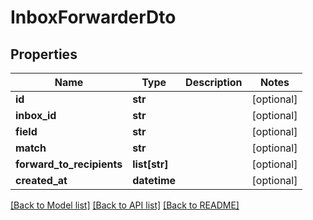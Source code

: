 # InboxForwarderDto

## Properties
Name | Type | Description | Notes
------------ | ------------- | ------------- | -------------
**id** | **str** |  | [optional] 
**inbox_id** | **str** |  | [optional] 
**field** | **str** |  | [optional] 
**match** | **str** |  | [optional] 
**forward_to_recipients** | **list[str]** |  | [optional] 
**created_at** | **datetime** |  | [optional] 

[[Back to Model list]](../README#documentation-for-models) [[Back to API list]](../README#documentation-for-api-endpoints) [[Back to README]](../README)


